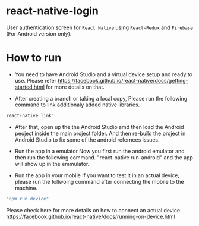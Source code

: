 # react-native-login
User authentication screen for `React Native` using `React-Redux` and `Firebase` (For Android version only).

# How to run

- You need to have Android Studio and a virtual device setup and ready to use.
Please refer https://facebook.github.io/react-native/docs/getting-started.html for more details on that.

- After creating a branch or taking a local copy, Please run the following command to link additionaly added native libraries.  
```sh
react-native link"
```

- After that, open up the the Android Studio amd then load the Android peoject inside the main project folder.
And then re-build the project in Android Studio to fix some of the android refernces issues.

- Run the app in a emulator
Now you first run the android emulator and then run the following command.
"react-native run-android" and the app will show up in the emmulator. 

- Run the app in your mobile 
If you want to test it in an actual device, please run the follwoing command after connecting the mobile to the machine.
```sh
"npm run device"
```
Please check here for more details on how to connect an actual device.
https://facebook.github.io/react-native/docs/running-on-device.html

